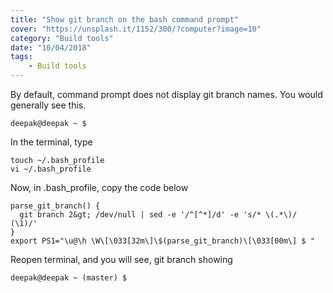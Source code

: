 ```yaml
---
title: "Show git branch on the bash command prompt"
cover: "https://unsplash.it/1152/300/?computer?image=10"
category: "Build tools"
date: "10/04/2018"
tags:
    - Build tools
---
```


By default, command prompt does not display git branch names. You would generally see this.
```
deepak@deepak ~ $
```

In the terminal, type
```
touch ~/.bash_profile
vi ~/.bash_profile
```

Now, in .bash_profile, copy the code below
```
parse_git_branch() {
  git branch 2&gt; /dev/null | sed -e '/^[^*]/d' -e 's/* \(.*\)/ (\1)/'
}
export PS1="\u@\h \W\[\033[32m\]\$(parse_git_branch)\[\033[00m\] $ "
```

Reopen terminal, and you will see, git branch showing
```
deepak@deepak ~ (master) $
```